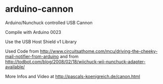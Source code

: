 arduino-cannon
==============

Arduino/Nunchuck controlled USB Cannon

Compile with Arduino 0023

Use the USB Host Shield v1 Library

Used Code from
http://www.circuitsathome.com/mcu/driving-the-cheeky-mail-notifier-from-arduino
and from
http://todbot.com/blog/2008/02/18/wiichuck-wii-nunchuck-adapter-available/

More Infos and Video at http://pascals-koenigreich.de/canon.html
